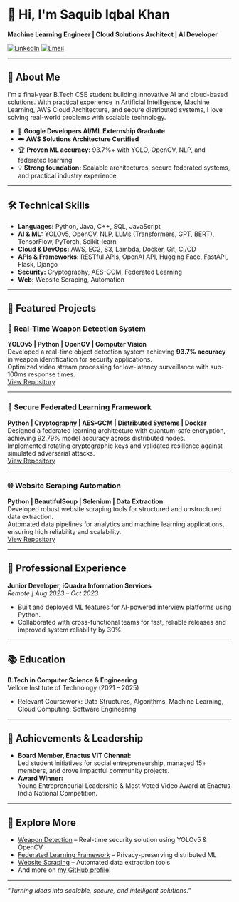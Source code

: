 # 👋 Hi, I'm Saquib Iqbal Khan

**Machine Learning Engineer | Cloud Solutions Architect | AI Developer**

[![LinkedIn](https://img.shields.io/badge/LinkedIn-Connect-blue?logo=linkedin)](https://www.linkedin.com/in/saquibkhan2)
[![Email](https://img.shields.io/badge/Email-saquib44.khan@gmail.com-red?logo=gmail)](mailto:saquib44.khan@gmail.com)

---

## 🚀 About Me

I'm a final-year B.Tech CSE student building innovative AI and cloud-based solutions. With practical experience in Artificial Intelligence, Machine Learning, AWS Cloud Architecture, and secure distributed systems, I love solving real-world problems with scalable technology.

- 🏅 **Google Developers AI/ML Externship Graduate**
- ☁️ **AWS Solutions Architecture Certified**
- 🏆 **Proven ML accuracy:** 93.7%+ with YOLO, OpenCV, NLP, and federated learning
- 💡 **Strong foundation:** Scalable architectures, secure federated systems, and practical industry experience

---

## 🛠️ Technical Skills

- **Languages:** Python, Java, C++, SQL, JavaScript
- **AI & ML:** YOLOv5, OpenCV, NLP, LLMs (Transformers, GPT, BERT), TensorFlow, PyTorch, Scikit-learn
- **Cloud & DevOps:** AWS, EC2, S3, Lambda, Docker, Git, CI/CD
- **APIs & Frameworks:** RESTful APIs, OpenAI API, Hugging Face, FastAPI, Flask, Django
- **Security:** Cryptography, AES-GCM, Federated Learning
- **Web:** Website Scraping, Automation

---

## 🌟 Featured Projects

### 🔫 Real-Time Weapon Detection System
**YOLOv5 | Python | OpenCV | Computer Vision**  
Developed a real-time object detection system achieving **93.7% accuracy** in weapon identification for security applications.  
Optimized video stream processing for low-latency surveillance with sub-100ms response times.  
[View Repository](https://github.com/saquibkhan2/weapon-detection)

---

### 🤝 Secure Federated Learning Framework
**Python | Cryptography | AES-GCM | Distributed Systems | Docker**  
Designed a federated learning architecture with quantum-safe encryption, achieving 92.79% model accuracy across distributed nodes.  
Implemented rotating cryptographic keys and validated resilience against simulated adversarial attacks.  
[View Repository](https://github.com/saquibkhan2/federated-learning-framework)

---

### 🌐 Website Scraping Automation
**Python | BeautifulSoup | Selenium | Data Extraction**  
Developed robust website scraping tools for structured and unstructured data extraction.  
Automated data pipelines for analytics and machine learning applications, ensuring high reliability and scalability.  
[View Repository](https://github.com/saquibkhan2/website-scraping)

---

## 💼 Professional Experience

**Junior Developer, iQuadra Information Services**  
_Remote | Aug 2023 – Oct 2023_  
- Built and deployed ML features for AI-powered interview platforms using Python.
- Collaborated with cross-functional teams for fast, reliable releases and improved system reliability by 30%.

---

## 📚 Education

**B.Tech in Computer Science & Engineering**  
Vellore Institute of Technology (2021 – 2025)  
- Relevant Coursework: Data Structures, Algorithms, Machine Learning, Cloud Computing, Software Engineering

---

## 🏅 Achievements & Leadership

- **Board Member, Enactus VIT Chennai:**  
  Led student initiatives for social entrepreneurship, managed 15+ members, and drove impactful community projects.
- **Award Winner:**  
  Young Entrepreneurial Leadership & Most Voted Video Award at Enactus India National Competition.

---

## 📂 Explore More

- [Weapon Detection](https://github.com/saquibkhan2/weapon-detection) – Real-time security solution using YOLOv5 & OpenCV
- [Federated Learning Framework](https://github.com/saquibkhan2/federated-learning-framework) – Privacy-preserving distributed ML
- [Website Scraping](https://github.com/saquibkhan2/website-scraping) – Automated data extraction tools
- And more on [my GitHub profile](https://github.com/saquibkhan2)!

---

_“Turning ideas into scalable, secure, and intelligent solutions.”_

